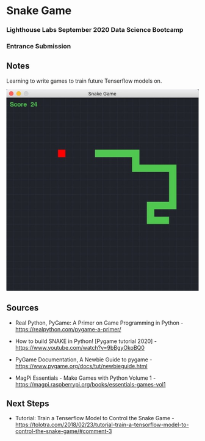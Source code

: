 Snake Game
========================

### Lighthouse Labs September 2020 Data Science Bootcamp
### Entrance Submission


Notes 
-----

Learning to write games to train future Tenserflow models on.  

![](https://github.com/CristianNic/snake_game/blob/master/gameplay.jpg)


Sources
-------

* Real Python, PyGame: A Primer on Game Programming in Python - https://realpython.com/pygame-a-primer/

* How to build SNAKE in Python! [Pygame tutorial 2020] -  https://www.youtube.com/watch?v=9bBgyOkoBQ0

* PyGame Documentation, A Newbie Guide to pygame - https://www.pygame.org/docs/tut/newbieguide.html

* MagPi Essentials - Make Games with Python Volume 1 -  https://magpi.raspberrypi.org/books/essentials-games-vol1

Next Steps
-----------

* Tutorial: Train a Tenserflow Model to Control the Snake Game - https://tolotra.com/2018/02/23/tutorial-train-a-tensorflow-model-to-control-the-snake-game/#comment-3
